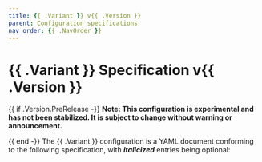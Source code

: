 ```yaml
---
title: {{ .Variant }} v{{ .Version }}
parent: Configuration specifications
nav_order: {{ .NavOrder }}
---
```


# {{ .Variant }} Specification v{{ .Version }}

{{ if .Version.PreRelease -}}
**Note: This configuration is experimental and has not been stabilized. It is subject to change without warning or announcement.**

{{ end -}}
The {{ .Variant }} configuration is a YAML document conforming to the following specification, with **_italicized_** entries being optional:

<div id="spec-docs"></div>

